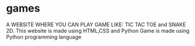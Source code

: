 # games
A WEBSITE WHERE YOU CAN PLAY GAME LIKE: TIC TAC TOE and SNAKE 2D.
This website is made using HTML,CSS and Python 
Game is made using Python programming language
